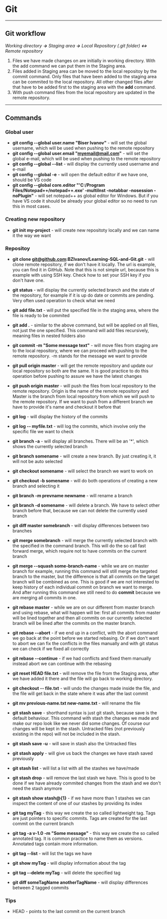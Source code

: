 # Git

---

## Git workflow

*Working directory **->** Staging area **->** Local Repository (.git folder) **<->** Remote repository*

1. Files we have made changes on are initially in working directory. With the add command we can put them in the Staging area.
2. Files added in Staging area can be moved to the local repositoy by the commit command. Only files that have been added to the staging area can be commited to the local repository. All other changed files after that have to be added first to the staging area with the **add** command.
3. With push command files from the local repository are updated in the remote repository.

---

## Commands

### Global user

- **git config --global user.name "Biser Ivanov"** - will set the global username, which will be used when pushing to the remote repository
- **git config --global user.email "myemail@mail.com"** - will set the global e-mail, which will be used when pushing to the remote repository
- **git config --global --list** - will display the currently used username and e-mail
- **git config --global -e** - will open the default editor if we have one, should be VS code
- **git config --global core.editor "'C:/Program Files/Notepad++/notepad++.exe' -multiInst -notabbar -nosession -noPlugin"** - will set notepad++ as global editor for Windows. But if you have VS code it should be already your global editor so no need to run this in most cases.

### Creating new repository
- **git init my-project** - will create new repositoty locally and we can name it the way we want

### Repositoy

- **git clone git@github.com:BZIvanov/Learning-SQL-and-Git.git** - will clone remote repository, if we don't have it locally. The url is example, you can find it in GitHub. Note that this is not simple url, because this is example with using SSH key. Check how to set your SSH key if you don't have one.
- **git status** - will display the currently selected branch and the state of the repository, for example if it is up do date or commits are pending. Very often used operation to check what we need
- **git add file.txt** - will put the specified file in the staging area, where the file is ready to be commited
- **git add .** - similar to the above command, but will be applied on all files, not just the one specified. This command will add files recursively, meaning files in nested folders also
- **git commit -m "Some message text"** - will move files from staging are to the local repository, where we can proceed with pushing to the remote repository. -m stands for the message we want to provide
- **git pull origin master** - will get the remote repository and update our local repository so both are the same. It is good practice to do this operation before pushing to assure we have the latest changes
- **git push origin master** - will push the files from local repository to the remote repository. Origin is the name of the remote repository and Master is the branch from local repository from which we will push to the remote repository. If we want to push from a different branch we have to provide it's name and checkout it before that
- **git log** - will display the history of the commits
- **git log -- myfile.txt** - will log the commits, which involve only the specific file we want to check

- **git branch -a** - will display all branches. There will be an '*', which shows the currently selected branch
- **git branch somename** - will create a new branch. By just creating it, it will not be auto selected
- **git checkout somename** - will select the branch we want to work on
- **git checkout -b somename** - will do both operations of creating a new branch and selecting it
- **git branch -m prevname newname** - will rename a branch
- **git branch -d somename** - will delete a branch. We have to select other branch before that, because we can not delete the currently used branch
- **git diff master somebranch** - will display differences between two branches

- **git merge somebranch** - will merge the currently selected branch with the specified in the command branch. This will do the so call fast forward merge, which require not to have commits on the current branch
- **git merge --squash some-branch-name** - while we are on master branch for example, running this command will still merge the targeted branch to the master, but the difference is that all commits on the target branch will be combined as one. This is good if we are not interested to keep history of each individual commit on branch we want to merge. And after running this command we still need to do **commit** because we are merging all commits in one.

- **git rebase master** - while we are on our different from master branch and using rebase, what will happen will be: first all commits from master will be lined together and then all commits on our currently selected branch will be lined after the commits on the master branch.
- **git rebase --abort** - if we end up in a conflict, with the abort command we go back at the point before we started rebasing. Or if we don't want to abort we can fix the conflicts in the files manually and with git status we can check if we fixed all correctly
- **git rebase --continue** - if we had conflicts and fixed them manually instead abort we can continue with the rebasing

- **git reset HEAD file.txt** - will remove the file from the Staging area, after we have added it there and the file will go back to working directory.
- **git checkout -- file.txt** - will undo the changes made inside the file, and the file will get back in the state where it was after the last commit

- **git mv previous-name.txt new-name.txt** - will rename the file

- **git stash save** - shorthand syntax is just git stash, because save is the default behaviour. This command with stash the changes we made and make our repo look like we never did some changes. Of course our changes will be kept in the stash. Untracked files (not previously existing in the repo) will not be included in the stash.
- **git stash save -u** - will save in stash also the Untracked files
- **git stash apply** - will give us back the changes we have stash saved previously
- **git stash list** - will list a list with all the stashes we have/made
- **git stash drop** - will remove the last stash we have. This is good to be done if we have already commited changes from the stash and we don't need the stash anymore
- **git stash show stash@{1}** - if we have more than 1 stashes we can inspect the content of one of our stashes by providing its index

- **git tag myTag** - this way we create the so called lightweight tag. Tags are just pointers to specific commits. Tags are created for the last commit on the current branch
- **git tag -a v-1.0 -m "Some message"** - this way we create the so called annotated tag. It is common practice to name them as versions. Annotated tags contain more information.
- **git tag --list** - will list the tags we have
- **git show myTag** - will display information about the tag
- **git tag --delete myTag** - will delete the specified tag
- **git diff someTagName anotherTagName** - will display differences between 2 tagged commits

### Tips
- HEAD - points to the last commit on the current branch
